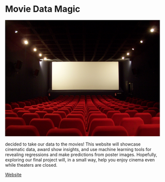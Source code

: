 # Movie Data Magic

![Theater](static/images/theater.jpg)

 decided to take our data to the movies! This website will showcase cinematic data, award show insights, and use machine learning tools for revealing regressions and make predictions from poster images. Hopefully, exploring our final project will, in a small way, help you enjoy cinema even while theaters are closed.

[Website](https://nalnajjar.github.io/Movie-Data-Magic/)


